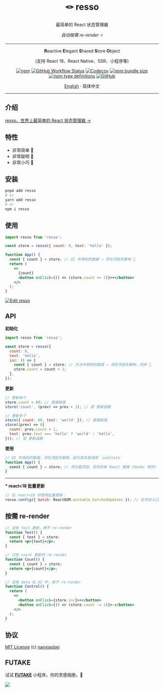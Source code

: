 <div align="center">
<h1>🪢 resso</h1>

最简单的 React 状态管理器

_自动按需 re-render ⚡️_

---

**R**eactive **E**legant **S**hared **S**tore **O**bject

(支持 React 18、React Native、SSR、小程序等)

[![npm](https://img.shields.io/npm/v/resso?style=flat-square)](https://www.npmjs.com/package/resso)
[![GitHub Workflow Status](https://img.shields.io/github/actions/workflow/status/nanxiaobei/resso/test.yml?branch=main&style=flat-square)](https://github.com/nanxiaobei/resso/actions/workflows/test.yml)
[![Codecov](https://img.shields.io/codecov/c/github/nanxiaobei/resso?style=flat-square)](https://codecov.io/gh/nanxiaobei/resso)
[![npm bundle size](https://img.shields.io/bundlephobia/minzip/resso?style=flat-square)](https://bundlephobia.com/result?p=resso)
[![npm type definitions](https://img.shields.io/npm/types/typescript?style=flat-square)](https://github.com/nanxiaobei/resso/blob/main/src/index.ts)
[![GitHub](https://img.shields.io/github/license/nanxiaobei/resso?style=flat-square)](https://github.com/nanxiaobei/resso/blob/main/LICENSE)

[English](./README.md) · 简体中文

</div>

---

## 介绍

[resso，世界上最简单的 React 状态管理器 →](https://zhuanlan.zhihu.com/p/468417292)

## 特性

- 非常简单 🪩
- 非常聪明 🫙
- 非常小巧 🫧

## 安装

```sh
pnpm add resso
# or
yarn add resso
# or
npm i resso
```

## 使用

```jsx
import resso from 'resso';

const store = resso({ count: 0, text: 'hello' });

function App() {
  const { count } = store; // UI 中用到的数据 → 须在顶层先解构 🥷
  return (
    <>
      {count}
      <button onClick={() => (store.count += 1)}>+</button>
    </>
  );
}
```

[![Edit resso](https://codesandbox.io/static/img/play-codesandbox.svg)](https://codesandbox.io/s/resso-ol8dn?file=/src/App.jsx)

## API

**初始化**

```jsx
import resso from 'resso';

const store = resso({
  count: 0,
  text: 'hello',
  inc: () => {
    const { count } = store; // 方法中用到的数据 → 须在顶层先解构，同样 🥷
    store.count = count + 1;
  },
});
```

**更新**

```jsx
// 更新单个
store.count = 60; // 直接赋值
store('count', (prev) => prev + 1); // 或 更新函数

// 更新多个
store({ count: 60, text: 'world' }); // 直接赋值
store((prev) => ({
  count: prev.count + 1,
  text: prev.text === 'hello' ? 'world' : 'hello',
})); // 或 更新函数
```

**使用**

```jsx
// UI 中用到的数据，须在顶层先解构，因为其实是调用 `useState`
function App() {
  const { count } = store; // 须在最顶层，否则将有 React 报错 (Hooks 规则)
}
```

---

**\* react<18 批量更新**

```jsx
// 在 react<18 时使用批量更新：
resso.config({ batch: ReactDOM.unstable_batchedUpdates }); // 在项目入口
```

## 按需 re-render

```jsx
// 没有 text 更新，绝不 re-render
function Text() {
  const { text } = store;
  return <p>{text}</p>;
}

// 只在 count 更新时 re-render
function Count() {
  const { count } = store;
  return <p>{count}</p>;
}

// 没有 data 在 UI 中，绝不 re-render
function Control() {
  return (
    <>
      <button onClick={store.inc}>+</button>
      <button onClick={() => (store.count -= 1)}>-</button>
    </>
  );
}
```

## 协议

[MIT License](https://github.com/nanxiaobei/resso/blob/main/LICENSE) (c) [nanxiaobei](https://lee.so/)

## FUTAKE

试试 [**FUTAKE**](https://sotake.com/futake) 小程序，你的灵感相册。🌈

![](https://s3.bmp.ovh/imgs/2022/07/21/452dd47aeb790abd.png)
